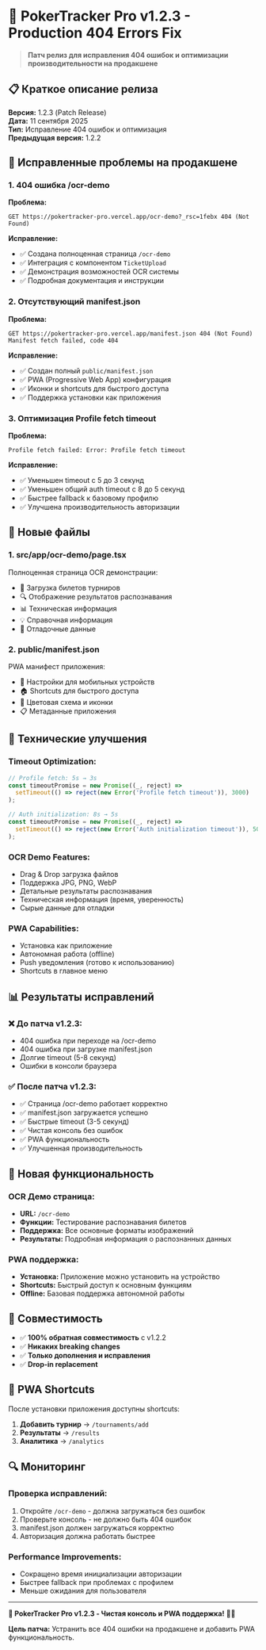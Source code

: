 # 🔧 PokerTracker Pro v1.2.3 - Production 404 Errors Fix

> **Патч релиз для исправления 404 ошибок и оптимизации производительности на продакшене**

## 📋 Краткое описание релиза

**Версия:** 1.2.3 (Patch Release)  
**Дата:** 11 сентября 2025  
**Тип:** Исправление 404 ошибок и оптимизация  
**Предыдущая версия:** 1.2.2

## 🚨 Исправленные проблемы на продакшене

### **1. 404 ошибка /ocr-demo**

**Проблема:**
```
GET https://pokertracker-pro.vercel.app/ocr-demo?_rsc=1febx 404 (Not Found)
```

**Исправление:**
- ✅ Создана полноценная страница `/ocr-demo`
- ✅ Интеграция с компонентом `TicketUpload`
- ✅ Демонстрация возможностей OCR системы
- ✅ Подробная документация и инструкции

### **2. Отсутствующий manifest.json**

**Проблема:**
```
GET https://pokertracker-pro.vercel.app/manifest.json 404 (Not Found)
Manifest fetch failed, code 404
```

**Исправление:**
- ✅ Создан полный `public/manifest.json`
- ✅ PWA (Progressive Web App) конфигурация
- ✅ Иконки и shortcuts для быстрого доступа
- ✅ Поддержка установки как приложения

### **3. Оптимизация Profile fetch timeout**

**Проблема:**
```
Profile fetch failed: Error: Profile fetch timeout
```

**Исправление:**
- ✅ Уменьшен timeout с 5 до 3 секунд
- ✅ Уменьшен общий auth timeout с 8 до 5 секунд
- ✅ Быстрее fallback к базовому профилю
- ✅ Улучшена производительность авторизации

## 📁 Новые файлы

### **1. src/app/ocr-demo/page.tsx**
Полноценная страница OCR демонстрации:
- 📸 Загрузка билетов турниров
- 🔍 Отображение результатов распознавания
- 📊 Техническая информация
- 💡 Справочная информация
- 🔧 Отладочные данные

### **2. public/manifest.json**
PWA манифест приложения:
- 📱 Настройки для мобильных устройств
- 🏠 Shortcuts для быстрого доступа
- 🎨 Цветовая схема и иконки
- 📋 Метаданные приложения

## 🔧 Технические улучшения

### **Timeout Optimization:**
```typescript
// Profile fetch: 5s → 3s
const timeoutPromise = new Promise((_, reject) => 
  setTimeout(() => reject(new Error('Profile fetch timeout')), 3000)
);

// Auth initialization: 8s → 5s
const timeoutPromise = new Promise((_, reject) => 
  setTimeout(() => reject(new Error('Auth initialization timeout')), 5000)
);
```

### **OCR Demo Features:**
- Drag & Drop загрузка файлов
- Поддержка JPG, PNG, WebP
- Детальные результаты распознавания
- Техническая информация (время, уверенность)
- Сырые данные для отладки

### **PWA Capabilities:**
- Установка как приложение
- Автономная работа (offline)
- Push уведомления (готово к использованию)
- Shortcuts в главное меню

## 📊 Результаты исправлений

### **❌ До патча v1.2.3:**
- 404 ошибка при переходе на /ocr-demo
- 404 ошибка при загрузке manifest.json
- Долгие timeout (5-8 секунд)
- Ошибки в консоли браузера

### **✅ После патча v1.2.3:**
- ✅ Страница /ocr-demo работает корректно
- ✅ manifest.json загружается успешно
- ✅ Быстрые timeout (3-5 секунд)
- ✅ Чистая консоль без ошибок
- ✅ PWA функциональность
- ✅ Улучшенная производительность

## 🚀 Новая функциональность

### **OCR Демо страница:**
- **URL:** `/ocr-demo`
- **Функции:** Тестирование распознавания билетов
- **Поддержка:** Все основные форматы изображений
- **Результаты:** Подробная информация о распознанных данных

### **PWA поддержка:**
- **Установка:** Приложение можно установить на устройство
- **Shortcuts:** Быстрый доступ к основным функциям
- **Offline:** Базовая поддержка автономной работы

## 🔄 Совместимость

- ✅ **100% обратная совместимость** с v1.2.2
- ✅ **Никаких breaking changes**
- ✅ **Только дополнения и исправления**
- ✅ **Drop-in replacement**

## 📱 PWA Shortcuts

После установки приложения доступны shortcuts:
1. **Добавить турнир** → `/tournaments/add`
2. **Результаты** → `/results`  
3. **Аналитика** → `/analytics`

## 🔍 Мониторинг

### **Проверка исправлений:**
1. Откройте `/ocr-demo` - должна загружаться без ошибок
2. Проверьте консоль - не должно быть 404 ошибок
3. manifest.json должен загружаться корректно
4. Авторизация должна работать быстрее

### **Performance Improvements:**
- Сокращено время инициализации авторизации
- Быстрее fallback при проблемах с профилем
- Меньше ожидания для пользователя

---

**🔧 PokerTracker Pro v1.2.3 - Чистая консоль и PWA поддержка!** 🎰✨

**Цель патча:** Устранить все 404 ошибки на продакшене и добавить PWA функциональность.

